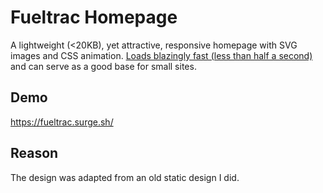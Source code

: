 # Fueltrac Homepage

A lightweight (<20KB), yet attractive, responsive homepage with SVG images and CSS animation. 
[Loads blazingly fast (less than half a second)](https://tools.pingdom.com/#!/e6X62/https://seanockert.com/projects/fueltrac/ "Pingdom tools results") and can serve as a good base for small sites.

## Demo
https://fueltrac.surge.sh/

## Reason
The design was adapted from an old static design I did.
